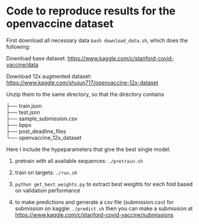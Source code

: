 # Code to reproduce results for the openvaccine dataset

First download all necessary data ```bash download_data.sh```, which does the following:

Download base dataset: https://www.kaggle.com/c/stanford-covid-vaccine/data

Download 12x augmented dataset: https://www.kaggle.com/shujun717/openvaccine-12x-dataset

Unzip them to the same directory, so that the directory contains

├── train.json                   
├── test.json                    
├── sample_submission.csv                     
├── bpps                    
├── post_deadline_files                   
└── openvaccine_12x_dataset

Here I include the hypeparameters that give the best single model.

1. pretrain with all available sequences: ```./pretrain.sh```

2. train on targets: ```./run.sh```

3. ```python get_best_weights.py``` to extract best weights for each fold based on validation performance

4. to make predictions and generate a csv file (submission.csv) for submission on kaggle: ```./predict.sh``` then you can make a submission at https://www.kaggle.com/c/stanford-covid-vaccine/submissions
